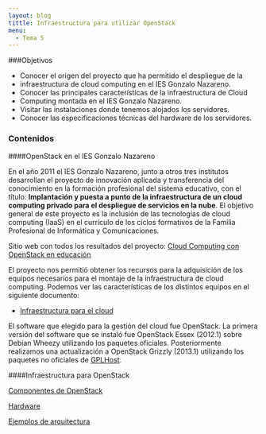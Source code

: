 ```yaml
---
layout: blog
tittle: Infraestructura para utilizar OpenStack
menu:
  - Tema 5
---
```


###Objetivos

* Conocer el origen del proyecto que ha permitido el despliegue de la
* infraestructura de cloud computing en el IES Gonzalo Nazareno.
* Conocer las principales características de la infraestructura de Cloud
* Computing montada en el IES Gonzalo Nazareno.
* Visitar las instalaciones donde tenemos alojados los servidores.
* Conocer las especificaciones técnicas del hardware de los servidores.

### Contenidos

####OpenStack en el IES Gonzalo Nazareno

En el año 2011 el IES Gonzalo Nazareno, junto a otros tres institutos
desarrollan el proyecto de innovación aplicada y transferencia del conocimiento
en la formación profesional del sistema educativo, con el título: **Implantación
y puesta a punto de la infraestructura de un cloud computing privado para el
despliegue de servicios en la nube**. 
El objetivo general de este proyecto es la inclusión de las tecnologías de cloud
computing (IaaS) en el currículo de los ciclos formativos de la Familia
Profesional de Informática y Comunicaciones. 

Sitio web con todos los resultados del proyecto:
[Cloud Computing con OpenStack en
educación](http://www.gonzalonazareno.org/cloud/)

El proyecto nos permitió obtener los recursos para la adquisición de los equipos
necesarios para el montaje de la infraestructura de cloud computing.
Podemos ver las características de los distintos equipos en el siguiente documento:

* [Infraestructura para el
  cloud](http://www.gonzalonazareno.org/cloud/material/infraestructura.pdf)

El software que elegido para la gestión del cloud fue OpenStack. La primera
versión del software que se instaló fue OpenStack Essex (2012.1) sobre Debian
Wheezy utilizando los paquetes oficiales. Posteriormente realizamos una
actualización a OpenStack Grizzly (2013.1) utilizando los paquetes no oficiales
de [GPLHost](http://www.gplhost.com/software-openstack.html).

####Infraestructura para OpenStack

[Componentes de OpenStack](componentes_openstack.html)

[Hardware](hardware_openstack.html)

[Ejemplos de arquitectura](arquitectura_openstack.html)